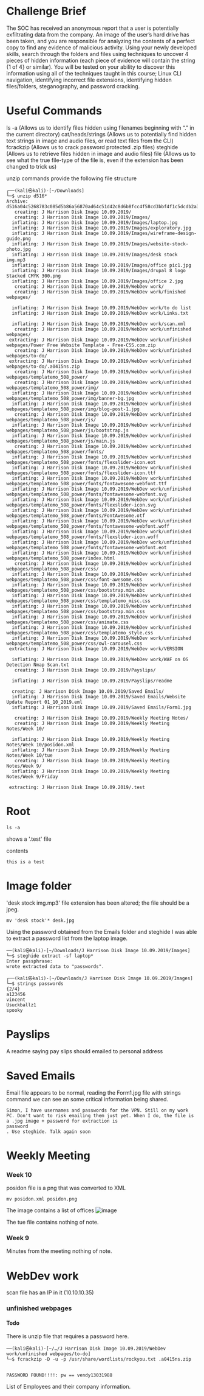 # Challenge Brief
The SOC has received an anonymous report that a user is potentially exfiltrating data from the company. An image of the user’s hard drive has been taken, and you are responsible for analyzing the contents of a perfect copy to find any evidence of malicious activity. Using your newly developed skills, search through the folders and files using techniques to uncover 4 pieces of hidden information (each piece of evidence will contain the string {1 of 4} or similar). You will be tested on your ability to discover this information using all of the techniques taught in this course; Linux CLI navigation, identifying incorrect file extensions, identifying hidden files/folders, steganography, and password cracking.

# Useful Commands
ls -a (Allows us to identify files hidden using filenames beginning with “.” in the current directory)
cat/heads/strings (Allows us to potentially find hidden text strings in image and audio files, or read text files from the CLI)
fcrackzip (Allows us to crack password protected .zip files)
steghide (Allows us to retrieve files hidden in image and audio files)
file (Allows us to see what the true file-type of the file is, even if the extension has been changed to trick us)


unzip commands provide the following file structure
```
┌──(kali㉿kali)-[~/Downloads]
└─$ unzip d516*               
Archive:  d516a04c5268783c085d5b86a56870ad64c51d42c8d6b8fcc4f58cd3bbf4f1c5dcdb2a3082cd44c1a1d07819dcde.zip
   creating: J Harrison Disk Image 10.09.2019/
   creating: J Harrison Disk Image 10.09.2019/Images/
  inflating: J Harrison Disk Image 10.09.2019/Images/laptop.jpg  
  inflating: J Harrison Disk Image 10.09.2019/Images/exploratory.jpg  
  inflating: J Harrison Disk Image 10.09.2019/Images/wireframe-design-guide.png  
  inflating: J Harrison Disk Image 10.09.2019/Images/website-stock-photo.jpg  
  inflating: J Harrison Disk Image 10.09.2019/Images/desk stock img.mp3  
  inflating: J Harrison Disk Image 10.09.2019/Images/office pic1.jpg  
  inflating: J Harrison Disk Image 10.09.2019/Images/drupal 8 logo Stacked CMYK 300.png  
  inflating: J Harrison Disk Image 10.09.2019/Images/office 2.jpg  
   creating: J Harrison Disk Image 10.09.2019/WebDev work/
   creating: J Harrison Disk Image 10.09.2019/WebDev work/finished webpages/

  inflating: J Harrison Disk Image 10.09.2019/WebDev work/to do list  
  inflating: J Harrison Disk Image 10.09.2019/WebDev work/Links.txt  

  inflating: J Harrison Disk Image 10.09.2019/WebDev work/scan.xml  
   creating: J Harrison Disk Image 10.09.2019/WebDev work/unfinished webpages/
 extracting: J Harrison Disk Image 10.09.2019/WebDev work/unfinished webpages/Power Free Website Template - Free-CSS.com.zip  
   creating: J Harrison Disk Image 10.09.2019/WebDev work/unfinished webpages/to-do/
 extracting: J Harrison Disk Image 10.09.2019/WebDev work/unfinished webpages/to-do/.a0415ns.zip  
   creating: J Harrison Disk Image 10.09.2019/WebDev work/unfinished webpages/templatemo_508_power/
   creating: J Harrison Disk Image 10.09.2019/WebDev work/unfinished webpages/templatemo_508_power/img/
  inflating: J Harrison Disk Image 10.09.2019/WebDev work/unfinished webpages/templatemo_508_power/img/banner-bg.jpg  
  inflating: J Harrison Disk Image 10.09.2019/WebDev work/unfinished webpages/templatemo_508_power/img/blog-post-1.jpg  
   creating: J Harrison Disk Image 10.09.2019/WebDev work/unfinished webpages/templatemo_508_power/js/
  inflating: J Harrison Disk Image 10.09.2019/WebDev work/unfinished webpages/templatemo_508_power/js/bootstrap.js  
  inflating: J Harrison Disk Image 10.09.2019/WebDev work/unfinished webpages/templatemo_508_power/js/main.js  
   creating: J Harrison Disk Image 10.09.2019/WebDev work/unfinished webpages/templatemo_508_power/fonts/
  inflating: J Harrison Disk Image 10.09.2019/WebDev work/unfinished webpages/templatemo_508_power/fonts/flexslider-icon.eot  
  inflating: J Harrison Disk Image 10.09.2019/WebDev work/unfinished webpages/templatemo_508_power/fonts/flexslider-icon.ttf  
  inflating: J Harrison Disk Image 10.09.2019/WebDev work/unfinished webpages/templatemo_508_power/fonts/fontawesome-webfont.ttf  
  inflating: J Harrison Disk Image 10.09.2019/WebDev work/unfinished webpages/templatemo_508_power/fonts/fontawesome-webfont.svg  
  inflating: J Harrison Disk Image 10.09.2019/WebDev work/unfinished webpages/templatemo_508_power/fonts/flexslider-icon.svg  
  inflating: J Harrison Disk Image 10.09.2019/WebDev work/unfinished webpages/templatemo_508_power/fonts/FontAwesome.otf  
  inflating: J Harrison Disk Image 10.09.2019/WebDev work/unfinished webpages/templatemo_508_power/fonts/fontawesome-webfont.woff  
  inflating: J Harrison Disk Image 10.09.2019/WebDev work/unfinished webpages/templatemo_508_power/fonts/flexslider-icon.woff  
  inflating: J Harrison Disk Image 10.09.2019/WebDev work/unfinished webpages/templatemo_508_power/fonts/fontawesome-webfont.eot  
  inflating: J Harrison Disk Image 10.09.2019/WebDev work/unfinished webpages/templatemo_508_power/index.html  
   creating: J Harrison Disk Image 10.09.2019/WebDev work/unfinished webpages/templatemo_508_power/css/
  inflating: J Harrison Disk Image 10.09.2019/WebDev work/unfinished webpages/templatemo_508_power/css/font-awesome.css  
  inflating: J Harrison Disk Image 10.09.2019/WebDev work/unfinished webpages/templatemo_508_power/css/bootstrap.min.abc  
  inflating: J Harrison Disk Image 10.09.2019/WebDev work/unfinished webpages/templatemo_508_power/css/templatemo_misc.css  
  inflating: J Harrison Disk Image 10.09.2019/WebDev work/unfinished webpages/templatemo_508_power/css/bootstrap.min.css  
  inflating: J Harrison Disk Image 10.09.2019/WebDev work/unfinished webpages/templatemo_508_power/css/animate.css  
  inflating: J Harrison Disk Image 10.09.2019/WebDev work/unfinished webpages/templatemo_508_power/css/templatemo_style.css  
  inflating: J Harrison Disk Image 10.09.2019/WebDev work/unfinished webpages/templatemo_508_power/css/owl-carousel.css  
 extracting: J Harrison Disk Image 10.09.2019/WebDev work/VERSION  

  inflating: J Harrison Disk Image 10.09.2019/WebDev work/WAF on OS Detection Nmap Scan.txt  
   creating: J Harrison Disk Image 10.09.2019/Payslips/

  inflating: J Harrison Disk Image 10.09.2019/Payslips/readme  

  creating: J Harrison Disk Image 10.09.2019/Saved Emails/
  inflating: J Harrison Disk Image 10.09.2019/Saved Emails/Website Update Report 01_10_2019.eml  
  inflating: J Harrison Disk Image 10.09.2019/Saved Emails/Form1.jpg  

   creating: J Harrison Disk Image 10.09.2019/Weekly Meeting Notes/
   creating: J Harrison Disk Image 10.09.2019/Weekly Meeting Notes/Week 10/

  inflating: J Harrison Disk Image 10.09.2019/Weekly Meeting Notes/Week 10/posidon.xml  
  inflating: J Harrison Disk Image 10.09.2019/Weekly Meeting Notes/Week 10/tue  
   creating: J Harrison Disk Image 10.09.2019/Weekly Meeting Notes/Week 9/
  inflating: J Harrison Disk Image 10.09.2019/Weekly Meeting Notes/Week 9/Friday  

 extracting: J Harrison Disk Image 10.09.2019/.test  
```
# Root
```
ls -a 
```
shows a '.test' file

contents
```
this is a test
```


# Image folder 
'desk stock img.mp3' file extension has been altered; the file should be a jpeg.
```
mv 'desk stock'* desk.jpg
```
Using the password obtained from the Emails folder and steghide I was able to extract a password list from the laptop image.
```
──(kali㉿kali)-[~/Downloads/J Harrison Disk Image 10.09.2019/Images]
└─$ steghide extract -sf laptop*              
Enter passphrase: 
wrote extracted data to "passwords".
                                                                                                                                                                                                                                           
┌──(kali㉿kali)-[~/Downloads/J Harrison Disk Image 10.09.2019/Images]
└─$ strings passwords           
{2/4}
a123456
vincent
Usuckballz1
spooky

```

# Payslips
A readme saying pay slips should emailed to personal address

# Saved Emails
Email file appears to be normal, reading the Form1.jpg file with strings command we can see an some critical information being shared. 
```
Simon, I have usernames and passwords for the VPN. Still on my work PC. Don't want to risk emailing them just yet. When I do, the file is a .jpg image + password for extraction is 
password
. Use steghide. Talk again soon

```


# Weekly Meeting

### Week 10
posidon file is a png that was converted to XML
```
mv posidon.xml posidon.png
```
The image contains a list of offices
![image](https://github.com/Shawn-Nichol/BlueTeam/assets/30714313/9682114d-dc2f-40dc-9078-7ae6e09fb077)

The tue file contains nothing of note. 

### Week 9
Minutes from the meeting nothing of note. 


# WebDev work
scan file has an IP in it (10.10.10.35)

### unfinished webpages

#### Todo
There is unzip file that requires a password here. 
```
──(kali㉿kali)-[~/…/J Harrison Disk Image 10.09.2019/WebDev work/unfinished webpages/to-do]
└─$ fcrackzip -D -u -p /usr/share/wordlists/rockyou.txt .a0415ns.zip        


PASSWORD FOUND!!!!: pw == vendy13031988

```
List of Employees and their company information. 

